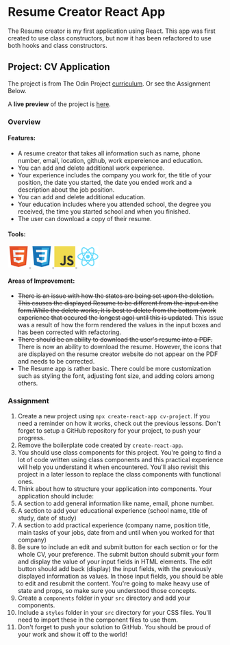 # Resume Creator React App

The Resume creator is my first application using React. This app was first created to use class constructors, but now it has been refactored to use both hooks and class constructors.

## Project: CV Application

The project is from The Odin Project [curriculum](https://www.theodinproject.com/lessons/node-path-javascript-cv-application). Or see the Assignment Below.

A **live preview** of the project is [here](https://lucasstinson.github.io/memory-card-game/).

### Overview

#### **Features:**

- A resume creator that takes all information such as name, phone number, email, location, github, work expereience and education.
- You can add and delete additional work experience.
- Your experience includes the company you work for, the title of your position, the date you started, the date you ended work and a description about the job position.
- You can add and delete additional education.
- Your education includes where you attended school, the degree you received, the time you started school and when you finished.
- The user can download a copy of their resume.

#### **Tools:**

<p align="left"> 
<a href="https://developer.mozilla.org/en-US/docs/Web/HTML" target="_blank"> <img src="https://raw.githubusercontent.com/devicons/devicon/master/icons/html5/html5-original.svg" alt="html5" width="50" height="50"/> </a> 
<a href="https://developer.mozilla.org/en-US/docs/Web/CSS" target="_blank"> <img src="https://raw.githubusercontent.com/devicons/devicon/master/icons/css3/css3-original.svg" alt="css3" width="50" height="50"/> </a>
<a href="https://developer.mozilla.org/en-US/docs/Web/JavaScript" target="_blank"> <img src="https://raw.githubusercontent.com/devicons/devicon/master/icons/javascript/javascript-original.svg" alt="javascript" width="50" height="50"/> </a>
<a href="https://reactjs.org/" target="_blank"> <img src="https://raw.githubusercontent.com/devicons/devicon/master/icons/react/react-original.svg" alt="react" width="50" height="50"/> </a>
</p>

#### **Areas of Improvement:**

- ~~There is an issue with how the states are being set upon the deletion. This causes the displayed Resume to be different from the input on the form.While the delete works, it is best to delete from the bottom (work experience that occured the longest ago) until this is updated.~~ This issue was a result of how the form rendered the values in the input boxes and has been corrected with refactoring.
- ~~There should be an ability to download the user's resume into a PDF.~~ There is now an ability to download the resume. However, the icons that are displayed on the resume creator website do not appear on the PDF and needs to be corrected.
- The Resume app is rather basic. There could be more customization such as styling the font, adjusting font size, and adding colors among others.

### Assignment

<div class="lesson-content__panel" markdown="1">

1. Create a new project using `npx create-react-app cv-project`. If you need a reminder on how it works, check out the previous lessons. Don't forget to setup a GitHub repository for your project, to push your progress.
1. Remove the boilerplate code created by `create-react-app`.
1. You should use class components for this project. You're going to find a lot of code written using class components and this practical experience will help you understand it when encountered. You'll also revisit this project in a later lesson to replace the class components with functional ones.
1. Think about how to structure your application into components. Your application should include:
1. A section to add general information like name, email, phone number.
1. A section to add your educational experience (school name, title of study, date of study)
1. A section to add practical experience (company name, position title, main tasks of your jobs, date from and until when you worked for that company)
1. Be sure to include an edit and submit button for each section or for the whole CV, your preference. The submit button should submit your form and display the value of your input fields in HTML elements. The edit button should add back (display) the input fields, with the previously displayed information as values. In those input fields, you should be able to edit and resubmit the content. You're going to make heavy use of state and props, so make sure you understood those concepts.
1. Create a `components` folder in your `src` directory and add your components.
1. Include a `styles` folder in your `src` directory for your CSS files. You'll need to import these in the component files to use them.
1. Don't forget to push your solution to GitHub. You should be proud of your work and show it off to the world!

</div>
